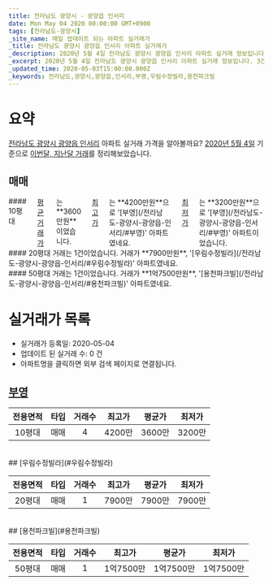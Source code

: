 ```yaml
---
title: 전라남도 광양시 - 광양읍 인서리
date: Mon May 04 2020 00:00:00 GMT+0900
tags: [전라남도-광양시]
_site_name: 매일 업데이트 되는 아파트 실거래가
_title: 전라남도 광양시 광양읍 인서리 아파트 실거래가
_description: 2020년 5월 4일 전라남도 광양시 광양읍 인서리 아파트 실거래 정보입니다. 3건 아파트 정보가 있습니다.
_excerpt: 2020년 5월 4일 전라남도 광양시 광양읍 인서리 아파트 실거래 정보입니다. 3건 아파트 정보가 있습니다.
_updated_time: 2020-05-03T15:00:00.000Z
_keywords: 전라남도,광양시,광양읍,인서리,부영,우림수정빌라,용천파크빌
---
```





# 요약
<ins>전라남도 광양시 광양읍 인서리</ins> 아파트 실거래 가격을 알아볼까요? <ins>2020년 5월 4일</ins> 기준으로 <ins>이번달, 지난달 거래</ins>를 정리해보았습니다.

## 매매
<div class="container">
<div class="six columns" markdown="1">
#### 10평대
<ins>평균 거래가</ins>는 **3600만원**이었습니다. <ins>최고가</ins>는 **4200만원**으로 '[부영](/전라남도-광양시-광양읍-인서리/#부영)' 아파트였네요. <ins>최저가</ins>는 **3200만원**으로 '[부영](/전라남도-광양시-광양읍-인서리/#부영)' 아파트이었습니다.
</div>
<div class="six columns" markdown="1">
#### 20평대
거래는 1건이었습니다. 거래가 **7900만원**, '[우림수정빌라](/전라남도-광양시-광양읍-인서리/#우림수정빌라)' 아파트였네요.
</div>
</div>
<div class="container">
<div class="twelve columns" markdown="1">
#### 50평대
거래는 1건이었습니다. 거래가 **1억7500만원**, '[용천파크빌](/전라남도-광양시-광양읍-인서리/#용천파크빌)' 아파트였네요.
</div>
</div>



# 실거래가 목록
- 실거래가 등록일: 2020-05-04
- 업데이트 된 실거래 수: 0 건
- 아파트명을 클릭하면 외부 검색 페이지로 연결됩니다.

## [부영](#부영)

|전용면적|타입|거래수|최고가|평균가|최저가|
|:---:|:---:|:---:|:---:|:---:|:---:|
|10평대|<span class="deal-type-1">매매</span>|4|4200만|3600만|3200만|

<br/>
## [우림수정빌라](#우림수정빌라)

|전용면적|타입|거래수|최고가|평균가|최저가|
|:---:|:---:|:---:|:---:|:---:|:---:|
|20평대|<span class="deal-type-1">매매</span>|1|7900만|7900만|7900만|

<br/>
## [용천파크빌](#용천파크빌)

|전용면적|타입|거래수|최고가|평균가|최저가|
|:---:|:---:|:---:|:---:|:---:|:---:|
|50평대|<span class="deal-type-1">매매</span>|1|1억7500만|1억7500만|1억7500만|

<br/>



